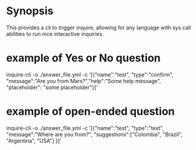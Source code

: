 # Synopsis
This provides a cli to trigger inquire, allowing for any language with sys call abilities to run nice interactive inquiries.

# example of Yes or No question
inquire-cli -o ./answer_file.yml -c '[{"name":"test", "type":"confirm", "message":"Are you from Mars?","help":"Some help message", "placeholder": "some placeholder"}]'

# example of open-ended question
inquire-cli -o ./answer_file.yml -c '[{"name":"test", "type":"text",    "message":"Where are you from?", "suggestions":["Colombia", "Brazil", "Argentina", "USA"] }]' 


